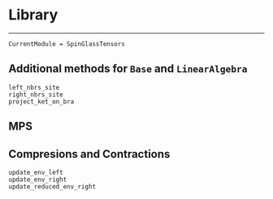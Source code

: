# Library

---
```@meta
CurrentModule = SpinGlassTensors
```
## Additional methods for `Base` and `LinearAlgebra`
```@docs
left_nbrs_site
right_nbrs_site
project_ket_on_bra
```
## MPS


## Compresions and Contractions
```@docs
update_env_left
update_env_right
update_reduced_env_right
```